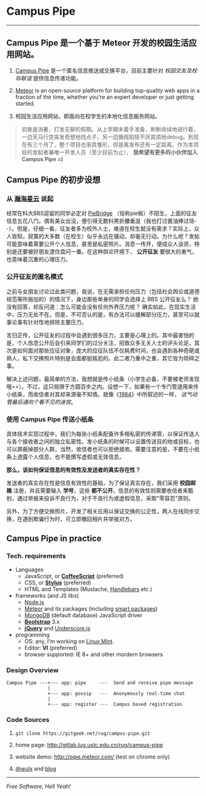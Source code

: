 Campus Pipe
==========
--------------------

Campus Pipe 是一个基于 Meteor 开发的校园生活应用网站。
--------------------------------------------------------------------------------------

  1. [Campus Pipe] 是一个匿名信息推送或交换平台，目前主要针对 *校园交友及校际联谊* 提供信息传递功能。

  2. [Meteor] is an open-source platform for building top-quality web apps in a fraction of the time, whether you're an expert developer or just getting started.

  3. 校园生活应用网站，即面向在校学生的本地化信息服务网站。


> 初衷是消暑，打发无聊的假期。从上学期末着手准备，断断续续地进行着，一边天马行空突发奇想地找点子，另一边循规蹈矩不厌其烦地debug。到现在有三个月了，整个项目也渐具雏形，但是离发布还有一定距离。作为本项目的发起者兼唯一开发人员（至少目前为止）， **我希望有更多的小伙伴加入 Campus Pipe =)**


Campus Pipe 的初步设想
------------------------------------

### 从 [瀚海星云] 说起

经常在科大BBS逗留的同学必定对 [PieBridge] （俗称pie板）不陌生，上面的征友信息五花八门。偶有美女出没，便引得无数科男折腰垂涎（我也打过酱油捧过场--）。但是，仔细一看，征友者多为校外人士，难道在校生就没有需求？实际上，众人皆知，寂寞的大多数（在校生）似乎永远在骚动，却毫无行动。为什么呢？发帖可能意味着需要公开个人信息，甚至是私密照片。消息一传开，便成众人谈资，特别是还要被好朋友逮住盘问一番。在这种舆论环境下， **公开征友** 要很大的勇气，也意味着沉重的心理压力。

### 公开征友的匿名模式

之前与女朋友讨论过此类问题，我说，在无需承担任何压力（包括社会舆论或道德规范等所施加的）的情况下，身边那些单身的同学会选择上 BBS 公开征友么？ 她没有回答，却反问道：怎么可能会没有任何外界压力呢？
确实如此，在现实生活中，压力无处不在。但是，不可否认的是，有办法可以缓解部分压力，甚至可以就事论事有针对性地排除主要压力。

言归正传，公开征友的过程中会遇到很多压力，主要是心理上的。其中最害怕的是，个人信息公开后会引来同学们的过分关注，招致众多无关人士的评头论足。其次是如何面对那些应征对象，庞大的应征队伍不仅耗费时间，也会遇到各种奇葩或熟人，私下交换照片特别是会面都挺尴尬的。此二者乃重中之重，其它皆为琐碎之事。

解决上述问题，最简单的方法，我想就是传小纸条（小学生必备，不要被老师发现哦==）。不过，这只局限于方圆百步之内。设想一下，如果有一个专门管道用来传小纸条，而收信者对其却来源毫不知情。就像《[1984]》中所叙述的一样， *这气动管最后通向个看不见的迷宫*。

### 使用 Campus Pipe 传送小纸条

具体技术实现过程中，我们为每张小纸条配备许多根私密的传递管，以保证传送人与各个接收者之间的独立私密性。发小纸条的时候可以设置传送目的地或目标，也可以屏蔽掉部分人群，当然，收信者也可以拒绝接收。需要注意的是，不要在小纸条上透露个人信息，也不能撰写虚假或无效信息。

**那么，该如何保证信息的有效性及发送者的真实存在性？**

发送者的真实存在性是信息有效性的基础，为了保证真实存在，我们采用 **校园邮箱** 注册，并且需要输入 **学号**，这些 **都不公开**。信息的有效性则需要收信者来甄别，通过举报来投诉不良行为，对于不良行为或虚假信息，采取"零容忍"原则。

另外，为了方便交换照片，开发了相关应用以保证交换的公正性，两人在线同步交换，在遇到欺骗行为时，可立即撤回相片并举报对方。

Campus Pipe in practice
-----------------------------------

### Tech. requirements
  + Languages
    - JavaScript, or **[CoffeeScript]** (preferred)
    - CSS, or **[Stylus]** (preferred)
    - HTML and Templates (Mustache, [Handlebars] etc.)
  + frameworks (and JS libs)
    - [Node.js]
    - [Meteor] and its packages (including [smart packages](https://atmosphere.meteor.com/))
    - [MongoDB] (default database) JavaScript driver
    - **[Bootstrap]** 3.x
    - **[jQuery]** and [Underscore.js]
  + programming
    - OS: any, I'm working on [Linux Mint].
    - Editor: **VI** (preferred)
    - browser supported: IE 8+ and other mordern browsers

### Design Overview

```
Campus Pipe ---+--- app: pipe     ---  Send and receive pipe message
               |
               +--- app: gossip   ---  Anonymously real-time chat
               |
               +--- app: register ---  Campus based registration
```

### Code Sources

  1. ```git clone https://gitgeek.net/rug/campus-pipe.git```

  2. home page: http://gitlab.lug.ustc.edu.cn/rug/campus-pipe

  3. website demo: http://pipe.meteor.com/ (test on chrome only)

  4. [@wulx](https://github.com/wulx) and [blog](http://rug.blog.ustc.edu.cn/)

---------------------------------------
*Free Software, Hell Yeah!*

  [Meteor]: http://www.meteor.com/  "an ultra-simple, database-everywhere, data-on-the-wire, pure-Javascript web framework"
  [Campus Pipe]: http://pipe.meteor.com/  "Campus Pipe, made with Meteor"
  [瀚海星云]: http://bbs.ustc.edu.cn/  "瀚海星云 BBS@USTC"
  [PieBridge]: http://bbs.ustc.edu.cn/cgi/bbstdoc?board=PieBridge  "瀚海星云 PieBridge讨论区"
  [1984]: http://book.douban.com/subject/5299764/  "《1984》, 乔治· 奥威尔"
  [CoffeeScript]: http://coffeescript.org/  "a little language that compiles into JavaScript"
  [Stylus]: http://learnboost.github.io/stylus/  "Expressive, dynamic, robust CSS"
  [Handlebars]: http://handlebarsjs.com/  "build semantic templates effectively with no frustration"
  [MongoDB]: http://www.mongodb.org/  "an open-source document database, and the leading NoSQL database"
  [Node.js]: http://nodejs.org/ "evented I/O for v8 javascript"
  [Bootstrap]: http://twbs.github.io/bootstrap/  "Sleek, intuitive, and powerful mobile first front-end framework for faster and easier web development"
  [jQuery]: http://jquery.com/  "a fast, small, and feature-rich JavaScript library"
  [Underscore.js]: http://underscorejs.org/  "JavaScript's utility _ belt"
  [Linux Mint]: http://www.linuxmint.com/  "a modern, elegant and comfortable operating system"
  
